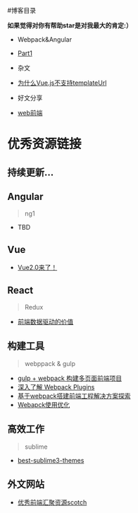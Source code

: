 #博客目录

**如果觉得对你有帮助star是对我最大的肯定:）**

- Webpack&Angular
 + [Part1](https://github.com/bulldog478/blog/issues/1)
- 杂文
 + [为什么Vue.js不支持templateUrl](https://github.com/bulldog478/blog/issues/2)
- 好文分享
 + [web前端](https://github.com/bulldog478/blog/tree/master/goodPages/goodLinks)

# 优秀资源链接
## 持续更新...

## Angular
> ng1
- TBD

## Vue
>
- [Vue2.0来了！](http://jiongks.name/blog/announcing-vue-2/)

## React
> Redux
- [前端数据驱动的价值](http://web.jobbole.com/85394/)

## 构建工具
> webppack & gulp
- [gulp + webpack 构建多页面前端项目](https://segmentfault.com/a/1190000003969465)
- [深入了解 Webpack Plugins](http://rhadow.github.io/2015/05/30/webpack-loaders-and-plugins/)
- [基于webpack搭建前端工程解决方案探索](https://segmentfault.com/a/1190000003499526)
- [Webapck使用优化](https://github.com/lcxfs1991/blog/issues/2)


## 高效工作
> sublime
- [best-sublime3-themes](https://scotch.io/bar-talk/the-best-sublime-text-3-themes-of-2014)

## 外文网站
>
- [优秀前端汇聚资源scotch](https://scotch.io)



